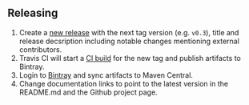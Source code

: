 ## Releasing

1. Create a [new release](https://github.com/akka/akka-cluster-management/releases/new) with the next tag version (e.g. `v0.3`), title and release decsription including notable changes mentioning external contributors.
2. Travis CI will start a [CI build](https://travis-ci.org/akka/akka-cluster-management/builds) for the new tag and publish artifacts to Bintray.
3. Login to [Bintray](https://bintray.com/akka/maven/akka-cluster-management) and sync artifacts to Maven Central.
4. Change documentation links to point to the latest version in the README.md and the Github project page.
